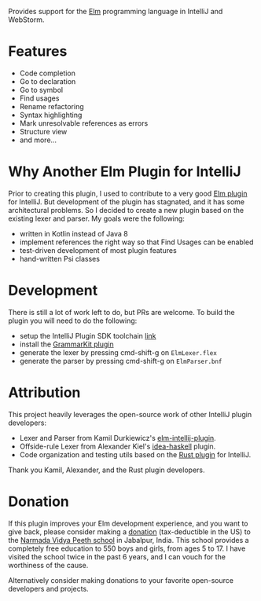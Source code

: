 
Provides support for the [Elm](http://elm-lang.org) programming language in IntelliJ and WebStorm.


# Features 

* Code completion
* Go to declaration
* Go to symbol
* Find usages
* Rename refactoring
* Syntax highlighting
* Mark unresolvable references as errors
* Structure view
* and more...


# Why Another Elm Plugin for IntelliJ

Prior to creating this plugin, I used to contribute to a very good [Elm plugin](https://github.com/durkiewicz/elm-plugin) for IntelliJ. But development of the plugin has stagnated, and it has some architectural problems. So I decided to create a new plugin based on the existing lexer and parser. My goals were the following:

* written in Kotlin instead of Java 8
* implement references the right way so that Find Usages can be enabled
* test-driven development of most plugin features
* hand-written Psi classes


# Development

There is still a lot of work left to do, but PRs are welcome. To build the plugin you will need to do the following:
- setup the IntelliJ Plugin SDK toolchain [link](http://www.jetbrains.org/intellij/sdk/docs/basics/getting_started/setting_up_environment.html)
- install the [GrammarKit plugin](https://github.com/JetBrains/Grammar-Kit)
- generate the lexer by pressing cmd-shift-g on `ElmLexer.flex`
- generate the parser by pressing cmd-shift-g on `ElmParser.bnf`


# Attribution

This project heavily leverages the open-source work of other IntelliJ plugin developers:

* Lexer and Parser from Kamil Durkiewicz's [elm-intellij-plugin](https://github.com/durkiewicz/elm-plugin).
* Offside-rule Lexer from Alexander Kiel's [idea-haskell](https://github.com/alexanderkiel/idea-haskell) plugin.
* Code organization and testing utils based on the [Rust plugin](https://github.com/intellij-rust/intellij-rust) for IntelliJ. 

Thank you Kamil, Alexander, and the Rust plugin developers.


# Donation

If this plugin improves your Elm development experience, and you want to give back, please consider making a [donation](http://www.brahmrishiyoga.org/donate) (tax-deductible in the US) to the [Narmada Vidya Peeth school](http://www.brahmrishiyoga.org/jabalpur_school/photo_gallery) in Jabalpur, India. This school provides a completely free education to 550 boys and girls, from ages 5 to 17. I have visited the school twice in the past 6 years, and I can vouch for the worthiness of the cause.

Alternatively consider making donations to your favorite open-source developers and projects.
